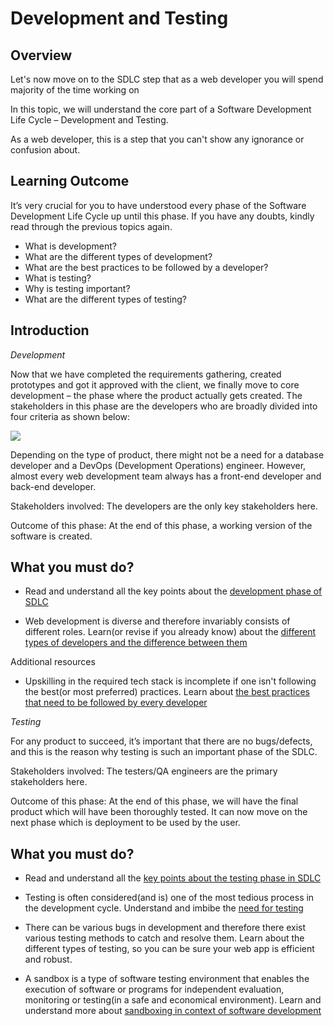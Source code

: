﻿# Development and Testing

## Overview

Let's now move on to the SDLC step that as a web developer you will spend majority of the time working on

In this topic, we will understand the core part of a Software Development Life Cycle – Development and Testing.

As a web developer, this is a step that you can't show any ignorance or confusion about.


## Learning Outcome

It’s very crucial for you to have understood every phase of the Software Development Life Cycle up until this phase. If you have any doubts, kindly read through the previous topics again.

-	What is development?
-	What are the different types of development?
-	What are the best practices to be followed by a developer?
-	What is testing?
-	Why is testing important?
-	What are the different types of testing?

## Introduction

*Development*

Now that we have completed the requirements gathering, created prototypes and got it approved with the client, we finally move to core development – the phase where the product actually gets created. 
The stakeholders in this phase are the developers who are broadly divided into four criteria as shown below:

![](https://github.com/greyatom-school/the-minerva-project/raw/master/FEWD/sprint_4/images/dev_team.PNG)

Depending on the type of product, there might not be a need for a database developer and a DevOps (Development Operations) engineer. However, almost every web development team always has a front-end developer and back-end developer.

Stakeholders involved: The developers are the only key stakeholders here.

Outcome of this phase: At the end of this phase, a working version of the software is created.


## What you must do?
- Read and understand all the key points about the [development phase of SDLC](https://www.thedigitalmentor.com/what-is-coding-in-sdlc/)

- Web development is diverse and therefore invariably consists of different roles. Learn(or revise if you already know) about the [different types of developers and the difference between them](https://conceptainc.com/blog/difference-front-end-back-end-development/)

Additional resources

- Upskilling in the required tech stack is incomplete if one isn't following the best(or most preferred) practices. Learn about [the best practices that need to be followed by every developer](https://www.marathonus.com/about/blog/14-best-practices-for-developers/)



*Testing*

For any product to succeed, it’s important that there are no bugs/defects, and this is the reason why testing is such an important phase of the SDLC.

Stakeholders involved: The testers/QA engineers are the primary stakeholders here.

Outcome of this phase: At the end of this phase, we will have the final product which will have been thoroughly tested. It can now move on the next phase which is deployment to be used by the user.


## What you must do?
-	Read and understand all the [key points about the testing phase in SDLC](https://www.thedigitalmentor.com/what-is-testing-in-sdlc/)

- Testing is often considered(and is) one of the most tedious process in the development cycle. Understand and imbibe the [need for testing](https://www.axistechnical.com/importance-testing-software-development/) 

-   There can be various bugs in development and therefore there exist various testing methods to catch and resolve them. Learn about the different types of testing, so you can be sure your web app is efficient and robust. 

-	A sandbox is a type of software testing environment that enables the execution of software or programs for independent evaluation, monitoring or testing(in a safe and economical environment). Learn and understand more about [sandboxing in context of software development](https://www.cloudshare.com/virtual-it-labs-glossary/sandbox-environment) 

